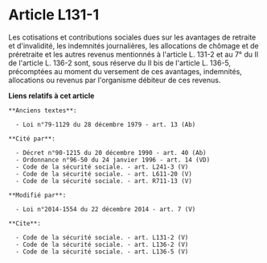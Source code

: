 # Article L131-1

Les cotisations et contributions sociales dues sur les avantages de retraite et d'invalidité, les indemnités journalières,
les allocations de chômage et de préretraite et les autres revenus mentionnés à l'article L. 131-2 et au 7° du II de
l'article L. 136-2 sont, sous réserve du II bis de l'article L. 136-5, précomptées au moment du versement de ces avantages,
indemnités, allocations ou revenus par l'organisme débiteur de ces revenus.

**Liens relatifs à cet article**

	**Anciens textes**:

	  - Loi n°79-1129 du 28 décembre 1979 - art. 13 (Ab)

	**Cité par**:

	  - Décret n°90-1215 du 20 décembre 1990 - art. 40 (Ab)
	  - Ordonnance n°96-50 du 24 janvier 1996 - art. 14 (VD)
	  - Code de la sécurité sociale. - art. L241-3 (V)
	  - Code de la sécurité sociale. - art. L611-20 (V)
	  - Code de la sécurité sociale. - art. R711-13 (V)

	**Modifié par**:

	  - Loi n°2014-1554 du 22 décembre 2014 - art. 7 (V)

	**Cite**:

	  - Code de la sécurité sociale. - art. L131-2 (V)
	  - Code de la sécurité sociale. - art. L136-2 (V)
	  - Code de la sécurité sociale. - art. L136-5 (V)
